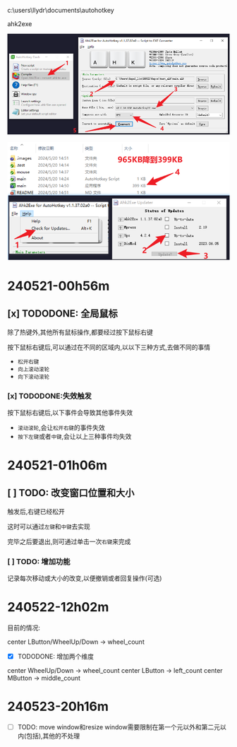 c:\users\llydr\documents\autohotkey

ahk2exe

![20240520-145154](.images/77cc8e92.png)

![20240520-145559](.images/1da1ac60.png)

# 240521-00h56m

## [x] TODODONE: 全局鼠标

除了热键外,其他所有鼠标操作,都要经过按下鼠标右键

按下鼠标右键后,可以通过在不同的区域内,以以下三种方式,去做不同的事情

- `松开右键`
- `向上滚动滚轮`
- `向下滚动滚轮`

### [x] TODODONE:失效触发

按下鼠标右键后,以下事件会导致其他事件失效

- `滚动滚轮`,会让`松开右键`的事件失效
- `按下左键`或者`中键`,会让以上三种事件均失效

# 240521-01h06m

## [ ] TODO: 改变窗口位置和大小

触发后,右键已经松开

这时可以通过`左键`和`中键`去实现

完毕之后要退出,则可通过单击一次`右键`来完成

### [ ] TODO: 增加功能

记录每次移动或大小的改变,以便撤销或者回复操作(可选)

# 240522-12h02m

目前的情况:

center LButton/WheelUp/Down -> wheel_count

- [x] TODODONE: 增加两个维度

center WheelUp/Down -> wheel_count
center LButton -> left_count
center MButton -> middle_count

# 240523-20h16m

- [ ] TODO: move window和resize window需要限制在第一个元以外和第二元以内(包括),其他的不处理
